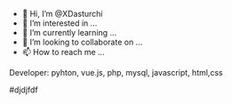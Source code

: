 - 👋 Hi, I’m @XDasturchi
- 👀 I’m interested in ...
- 🌱 I’m currently learning ...
- 💞️ I’m looking to collaborate on ...
- 📫 How to reach me ...


Developer: pyhton, vue.js, php, mysql, javascript, html,css

<!---
XDasturchi/XDasturchi is a ✨ special ✨ repository because its `README.md` (this file) appears on your GitHub profile.
You can click the Preview link to take a look at your changes.
--->
#djdjfdf

